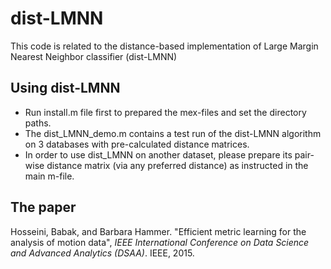 # dist-LMNN
This code is related to the distance-based implementation of Large Margin Nearest Neighbor classifier (dist-LMNN)

## Using dist-LMNN
- Run install.m file first to prepared the mex-files and set the directory paths.
- The dist_LMNN_demo.m contains a test run of the dist-LMNN algorithm on 3 databases with pre-calculated distance matrices.
- In order to use dist_LMNN on another dataset, please prepare its pair-wise distance matrix (via any preferred distance) as instructed in the main m-file.

## The paper
Hosseini, Babak, and Barbara Hammer. "Efficient metric learning for the analysis of motion data", *IEEE International Conference on Data Science and Advanced Analytics (DSAA)*. IEEE, 2015.
